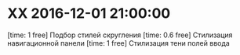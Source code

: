 
# XX 2016-12-01 21:00:00

[time: 1 free] Подбор стилей скругления
[time: 0.6 free] Стилизация навигационной панели
[time: 1 free] Стилизация тени полей ввода
